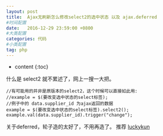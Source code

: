 ```yaml
---
layout: post
title:  Ajax无刷新怎么修改select2的选中状态 以及 ajax.deferred
#时间配置
date:   2016-12-29 23:59:00 +0800
#大类配置
categories: 代码
#小类配置
tag: php
---
```


* content
{:toc}


什么是 select2 就不累述了，网上一搜一大把。
	
	//有可能用的并非是原版本的select2，这个时候可以直接如此用:
	//example = $(要改变选中状态的select标签);
	//例子中的 data.supplier_id 为ajax返回的数据
	example = $(要改变选中状态的select标签).select2();
    example.val(data.supplier_id).trigger("change");
	
	
关于deferred，轮子造的太好了，不用再造了。 
推荐 [luckykun](http://www.cnblogs.com/jarson-7426/p/5511734.html?hmsr=toutiao.io&utm_medium=toutiao.io&utm_source=toutiao.io)